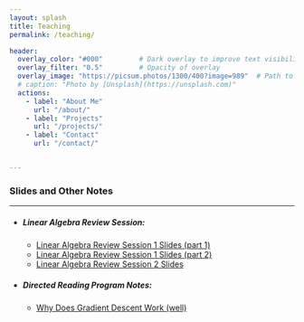 ```yaml
---
layout: splash
title: Teaching
permalink: /teaching/

header:
  overlay_color: "#000"         # Dark overlay to improve text visibility
  overlay_filter: "0.5"         # Opacity of overlay
  overlay_image: "https://picsum.photos/1300/400?image=989"  # Path to your background image
  # caption: "Photo by [Unsplash](https://unsplash.com)"
  actions:
    - label: "About Me"
      url: "/about/"
    - label: "Projects"
      url: "/projects/"
    - label: "Contact"
      url: "/contact/"


---
```

### Slides and Other Notes
---

- ##### **Linear Algebra Review Session:**
  - [Linear Algebra Review Session 1 Slides (part 1)](/assets/lin_alg_review_slides/Lin_Alg_Review_Session_1.pdf)
  - [Linear Algebra Review Session 1 Slides (part 2)](/assets/lin_alg_review_slides/Lin_Alg_Review_Session_1__part_2_.pdf)
  - [Linear Algebra Review Session 2 Slides](/assets/lin_alg_review_slides/Lin_Alg_Review_Session_2.pdf)
- ##### **Directed Reading Program Notes:**
  - [Why Does Gradient Descent Work (well)](/assets/DRP_Notes.pdf)